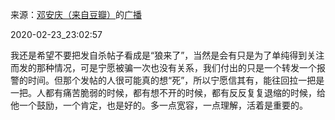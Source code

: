 来源：[邓安庆（来自豆瓣）](https://www.douban.com/people/renjiananhuo/)的[广播](https://www.douban.com/people/renjiananhuo/status/2829657947/)


2020-02-23_23:02:57


我还是希望不要把发自杀帖子看成是“狼来了”，当然是会有只是为了单纯得到关注而发的那种情况，可是宁愿被骗一次也没有关系，我们付出的只是一个转发一个报警的时间。但那个发帖的人很可能真的想“死”，所以宁愿信其有，能往回拉一把是一把。人都有痛苦脆弱的时候，都有想不开的时候，都有反反复复退缩的时候，给他一个鼓励，一个肯定，也是好的。多一点宽容，一点理解，活着是重要的。
